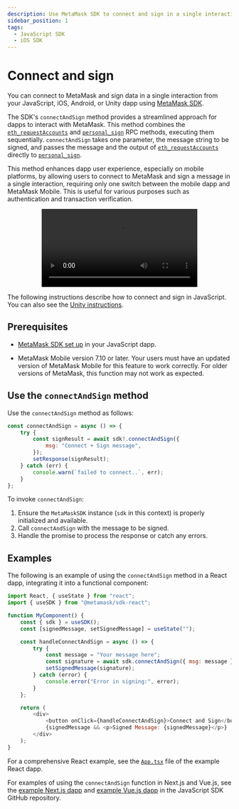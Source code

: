 ```yaml
---
description: Use MetaMask SDK to connect and sign in a single interaction.
sidebar_position: 1
tags:
  - JavaScript SDK
  - iOS SDK
---
```


# Connect and sign

You can connect to MetaMask and sign data in a single interaction from your JavaScript, iOS,
Android, or Unity dapp using [MetaMask SDK](../../concepts/sdk/index.md).

The SDK's `connectAndSign` method provides a streamlined approach for dapps to interact with MetaMask.
This method combines the [`eth_requestAccounts`] and [`personal_sign`] RPC methods, executing them sequentially.
`connectAndSign` takes one parameter, the message string to be signed, and passes the message and
the output of [`eth_requestAccounts`] directly to [`personal_sign`].

This method enhances dapp user experience, especially on mobile platforms, by allowing users to
connect to MetaMask and sign a message in a single interaction, requiring only one switch between
the mobile dapp and MetaMask Mobile.
This is useful for various purposes such as authentication and transaction verification.

<p align="center">
  <video width="350" controls>
    <source src="/connect-and-sign.mp4" type="video/mp4" />
  </video>
</p>

The following instructions describe how to connect and sign in JavaScript.
You can also see the [Unity instructions](../use-sdk/gaming/unity/connect-and-sign.md).

## Prerequisites

- [MetaMask SDK set up](../use-sdk/javascript/index.md) in your JavaScript dapp.

- MetaMask Mobile version 7.10 or later.
  Your users must have an updated version of MetaMask Mobile for this feature to work correctly.
  For older versions of MetaMask, this function may not work as expected.

## Use the `connectAndSign` method

Use the `connectAndSign` method as follows:

```javascript
const connectAndSign = async () => {
    try {
        const signResult = await sdk?.connectAndSign({
            msg: "Connect + Sign message",
        });
        setResponse(signResult);
    } catch (err) {
        console.warn(`failed to connect..`, err);
    }
};
```

To invoke `connectAndSign`:

1. Ensure the `MetaMaskSDK` instance (`sdk` in this context) is properly initialized and available.
2. Call `connectAndSign` with the message to be signed.
3. Handle the promise to process the response or catch any errors.

## Examples

The following is an example of using the `connectAndSign` method in a React dapp, integrating it
into a functional component:

```javascript
import React, { useState } from "react";
import { useSDK } from "@metamask/sdk-react";

function MyComponent() {
    const { sdk } = useSDK();
    const [signedMessage, setSignedMessage] = useState("");

    const handleConnectAndSign = async () => {
        try {
            const message = "Your message here";
            const signature = await sdk.connectAndSign({ msg: message });
            setSignedMessage(signature);
        } catch (error) {
            console.error("Error in signing:", error);
        }
    };

    return (
        <div>
            <button onClick={handleConnectAndSign}>Connect and Sign</button>
            {signedMessage && <p>Signed Message: {signedMessage}</p>}
        </div>
    );
}
```

For a comprehensive React example, see the
[`App.tsx`](https://github.com/MetaMask/metamask-sdk/blob/main/packages/examples/create-react-app/src/App.tsx)
file of the example React dapp.

For examples of using the `connectAndSign` function in Next.js and Vue.js, see the
[example Next.js dapp](https://github.com/MetaMask/metamask-sdk/tree/main/packages/examples/nextjs-demo)
and [example Vue.js dapp](https://github.com/MetaMask/metamask-sdk/tree/main/packages/examples/vuejs)
in the JavaScript SDK GitHub repository.

<!--links-->

[`eth_requestAccounts`]: /wallet/reference/eth_requestAccounts
[`personal_sign`]: /wallet/reference/personal_sign